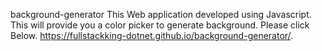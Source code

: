  background-generator
This Web application developed using Javascript.
This will provide you a color picker to generate background.
Please click Below.
https://fullstackking-dotnet.github.io/background-generator/.
